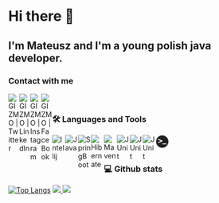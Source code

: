 # Hi there 👋

## I'm Mateusz and I'm a young polish java developer.

### Contact with me

[<img align="left" alt="GIZMO | Twitter" width="22px" src="https://cdn.jsdelivr.net/npm/simple-icons@v3/icons/twitter.svg" />][twitter]
[<img align="left" alt="GIZMO | LinkedIn" width="22px" src="https://cdn.jsdelivr.net/npm/simple-icons@v3/icons/linkedin.svg" />][linkedin]
[<img align="left" alt="GIZMO | Instagram" width="22px" src="https://cdn.jsdelivr.net/npm/simple-icons@v3/icons/instagram.svg" />][instagram]
[<img align="left" alt="GIZMO | FaceBook" width="22px" src="https://cdn.jsdelivr.net/npm/simple-icons@v3/icons/facebook.svg" />][facebook]

<br />

### 🛠️ Languages and Tools

[<img align="left" alt="Intellij" width="26px" src="https://upload.wikimedia.org/wikipedia/commons/thumb/9/9c/IntelliJ_IDEA_Icon.svg/1200px-IntelliJ_IDEA_Icon.svg.png" />](https://www.jetbrains.com/idea/)
[<img align="left" alt="Java" width="26px" src="https://upload.wikimedia.org/wikipedia/en/thumb/3/30/Java_programming_language_logo.svg/182px-Java_programming_language_logo.svg.png" />](https://www.java.com/pl/)
[<img align="left" alt="SpringBoot" width="26px" src="https://external-preview.redd.it/euCwM2qWAxCAHDHQLm0qBKB1ZTmKXcWZd4IIV-5BA74.jpg?auto=webp&s=8109bafd53dfef05f361a69123b4ea6ac96016c8" />](https://start.spring.io)
[<img align="left" alt="Hibernate" width="26px" src="https://fs.siteor.com/javatech/files/layout/assan/vavatech/img/content/hibernate_bez_tla.png?1614088813" />](https://hibernate.org)
[<img align="left" alt="Maven" width="26px" src="https://cdn.icon-icons.com/icons2/2107/PNG/512/file_type_maven_icon_130397.png" />](https://maven.apache.org)
[<img align="left" alt="JUnit" width="26px" src="https://assets.website-files.com/5f10ed4c0ebf7221fb5661a5/5f23a7a9b70a249eed481481_Junit.png" />](https://junit.org/junit5/)
[<img align="left" alt="JUnit" width="26px" src="https://image.pngaaa.com/551/4725551-middle.png" />](https://www.git-scm.com)
[<img align="left" alt="JUnit" width="26px" src="https://play-lh.googleusercontent.com/PCpXdqvUWfCW1mXhH1Y_98yBpgsWxuTSTofy3NGMo9yBTATDyzVkqU580bfSln50bFU" />](https://github.com)
[<img align="left" alt="Terminal" width="26px" src="https://raw.githubusercontent.com/github/explore/80688e429a7d4ef2fca1e82350fe8e3517d3494d/topics/terminal/terminal.png" />](https://docs.microsoft.com/en-us/windows/terminal/)

<br />
<br />

### 💻 Github stats
[![Top Langs](https://github-readme-stats.vercel.app/api/top-langs/?username=glzm0&theme=dark)](https://github.com/anuraghazra/github-readme-stats)
<a href="https://github.com/GlZM0">
  <img height="180em" src="https://github-readme-stats.vercel.app/api?username=glzm0&show_icons=true&theme=dracula&include_all_commits=true&count_private=true"/>
  <img height="180em" src="https://github-readme-stats.vercel.app/api/top-langs/?username=glzm0&layout=compact&langs_count=7&theme=dracula"/>

[twitter]: https://twitter.com/gizmus3
[instagram]: https://www.instagram.com/mefju_ejcz/
[linkedin]: https://www.linkedin.com/in/mateusz-hajduczek-50394a212/
[facebook]: https://www.facebook.com/mateusz.hajduczek.948
